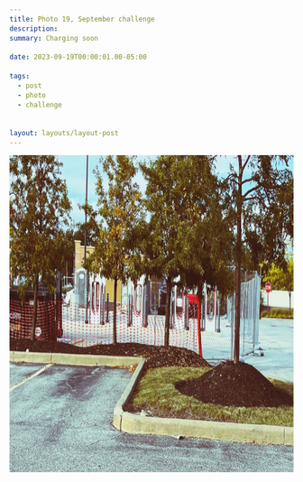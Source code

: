 ```yaml
---
title: Photo 19, September challenge
description:
summary: Charging soon

date: 2023-09-19T00:00:01.00-05:00

tags:
  - post
  - photo
  - challenge


layout: layouts/layout-post
---
```

<img width="1000" height="562" class="img-border" src="/img/2023-09-19-tesla-station.jpeg" alt="Tesla charging stations being installed" />


